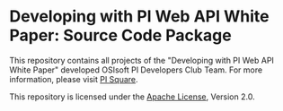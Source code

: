 Developing with PI Web API White Paper: Source Code Package
===

This repository contains all projects of the "Developing with PI Web API White Paper" developed OSIsoft PI Developers Club Team. For more information, please visit [PI Square](https://pisquare.osisoft.com).

This repository is licensed under the [Apache License](https://github.com/osimloeff/PIWebAPIWhitePaper/blob/master/license.txt), Version 2.0.